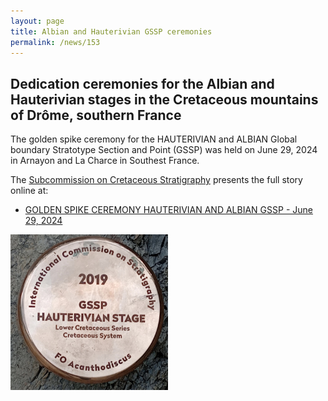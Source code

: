 ```yaml
---
layout: page
title: Albian and Hauterivian GSSP ceremonies
permalink: /news/153
---
```

## Dedication ceremonies for the Albian and Hauterivian stages in the Cretaceous mountains of Drôme, southern France

The golden spike ceremony for the HAUTERIVIAN and ALBIAN Global boundary Stratotype Section and Point (GSSP) was held on June 29, 2024 in Arnayon and La Charce in Southest France.

The [Subcommission on Cretaceous Stratigraphy](https://cretaceous.stratigraphy.org) presents the full story online at:

* [GOLDEN SPIKE CEREMONY HAUTERIVIAN AND ALBIAN GSSP - June 29, 2024](https://cretaceous.stratigraphy.org/news/hauterivian-albian-ceremonies)

<img src="/news/153_hauteriviannail.jpg" style="width:50%" alt="Hauterivian GSSP marker" />
